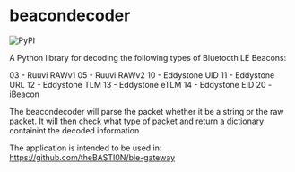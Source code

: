 # beacondecoder

![PyPI](https://img.shields.io/pypi/v/beacondecoder)

A Python library for decoding the following types of Bluetooth LE Beacons:

03 - Ruuvi RAWv1
05 - Ruuvi RAWv2
10 - Eddystone UID
11 - Eddystone URL
12 - Eddystone TLM
13 - Eddystone eTLM
14 - Eddystone EID
20 - iBeacon

The beacondecoder will parse the packet whether it be a string or the raw packet. It will then check what type of packet and return a dictionary containint the decoded information.

The application is intended to be used in: https://github.com/theBASTI0N/ble-gateway